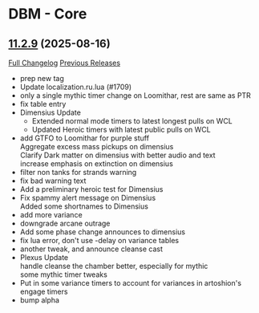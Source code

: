 # DBM - Core

## [11.2.9](https://github.com/DeadlyBossMods/DeadlyBossMods/tree/11.2.9) (2025-08-16)
[Full Changelog](https://github.com/DeadlyBossMods/DeadlyBossMods/compare/11.2.8...11.2.9) [Previous Releases](https://github.com/DeadlyBossMods/DeadlyBossMods/releases)

- prep new tag  
- Update localization.ru.lua (#1709)  
- only a single mythic timer change on Loomithar, rest are same as PTR  
- fix table entry  
- Dimensius Update  
     - Extended normal mode timers to latest longest pulls on WCL  
     - Updated Heroic timers with latest public pulls on WCL  
- add GTFO to Loomithar for purple stuff  
    Aggregate excess mass pickups on dimensius  
    Clarify Dark matter on dimensius with better audio and text  
    increase emphasis on extinction on dimensius  
- filter non tanks for strands warning  
- fix bad warning text  
- Add a preliminary heroic test for Dimensius  
- Fix spammy alert message on Dimensius  
    Added some shortnames to Dimensius  
- add more variance  
- downgrade arcane outrage  
- Add some phase change announces to dimensius  
- fix lua error, don't use -delay on variance tables  
- another tweak, and announce cleanse cast  
- Plexus Update  
    handle cleanse the chamber better, especially for mythic  
    some mythic timer tweaks  
- Put in some variance timers to account for variances in artoshion's engage timers  
- bump alpha  
